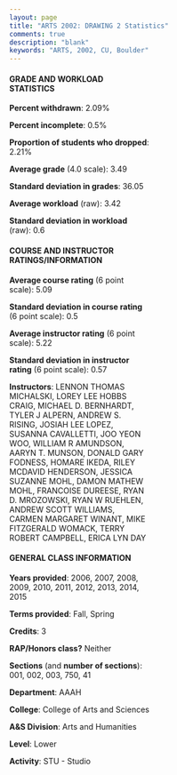 ```yaml
---
layout: page
title: "ARTS 2002: DRAWING 2 Statistics"
comments: true
description: "blank"
keywords: "ARTS, 2002, CU, Boulder"
--- 
```

<head>
<script src="https://ajax.googleapis.com/ajax/libs/jquery/2.1.3/jquery.min.js"></script>
<script src="https://dl.dropboxusercontent.com/s/pc42nxpaw1ea4o9/highcharts.js?dl=0"></script>
<!-- <script src="../assets/js/highcharts.js"></script> -->
<style type="text/css">@font-face {
	font-family: "Bebas Neue";
	src: url(https://www.filehosting.org/file/details/544349/BebasNeue%20Regular.otf) format("opentype");
	}
	h1.Bebas { 
		font-family: "Bebas Neue", Verdana, Tahoma;
	}
</style>
</head>
<body>
	<div id="container" style="float: right; width: 45%; height: 88%; margin-left: 2.5%; margin-right: 2.5%;"></div>
	<script language="JavaScript">
		$(document).ready(function() {
		var chart = {type: 'column'};
		var title = {text: 'Grade Distribution'};
		var xAxis = {categories: ['A','B','C','D','F'],crosshair: true};
		var yAxis = {min: 0,title: {text: 'Percentage'}};
		var tooltip = {headerFormat: '<center><b><span style="font-size:20px">{point.key}</span></b></center>',
		               pointFormat: '<td style="padding:0"><b>{point.y:.1f}%</b></td>',
		               footerFormat: '</table>',shared: true,useHTML: true};
		var plotOptions = {column: {pointPadding: 0.0,borderWidth: 0}};  
		var credits = {enabled: false};var series= [{name: 'Percent',data: [63.7,28.85,5.19,0.81,1.46,]}];
		var json = {};
		json.chart = chart;
		json.title = title;
		json.tooltip = tooltip;
		json.xAxis = xAxis;
		json.yAxis = yAxis;  
		json.series = series;
		json.plotOptions = plotOptions;  
		json.credits = credits;
		$('#container').highcharts(json);
	});
	</script>
</body>
			   
#### GRADE AND WORKLOAD STATISTICS

**Percent withdrawn**: 2.09%

**Percent incomplete**: 0.5%

**Proportion of students who dropped**: 2.21%

**Average grade** (4.0 scale): 3.49

**Standard deviation in grades**: 36.05

**Average workload** (raw): 3.42

**Standard deviation in workload** (raw): 0.6

#### COURSE AND INSTRUCTOR RATINGS/INFORMATION

**Average course rating** (6 point scale): 5.09

**Standard deviation in course rating** (6 point scale): 0.5

**Average instructor rating** (6 point scale): 5.22

**Standard deviation in instructor rating** (6 point scale): 0.57

**Instructors**: LENNON THOMAS MICHALSKI, LOREY LEE HOBBS CRAIG, MICHAEL D. BERNHARDT, TYLER J ALPERN, ANDREW S. RISING, JOSIAH LEE LOPEZ, SUSANNA CAVALLETTI, JOO YEON WOO, WILLIAM R AMUNDSON, AARYN T. MUNSON, DONALD GARY FODNESS, HOMARE IKEDA, RILEY MCDAVID HENDERSON, JESSICA SUZANNE MOHL, DAMON MATHEW MOHL, FRANCOISE DUREESE, RYAN D. MROZOWSKI, RYAN W RUEHLEN, ANDREW SCOTT WILLIAMS, CARMEN MARGARET WINANT, MIKE FITZGERALD WOMACK, TERRY ROBERT CAMPBELL, ERICA LYN DAY

#### GENERAL CLASS INFORMATION

**Years provided**: 2006, 2007, 2008, 2009, 2010, 2011, 2012, 2013, 2014, 2015

**Terms provided**: Fall, Spring

**Credits**: 3

**RAP/Honors class?** Neither

**Sections** (and **number of sections**): 001, 002, 003, 750, 41

**Department**: AAAH

**College**: College of Arts and Sciences

**A&S Division**: Arts and Humanities

**Level**: Lower

**Activity**: STU - Studio